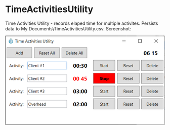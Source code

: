 # TimeActivitiesUtility
Time Activities Utility - records elaped time for multiple activites. Persists data to My Documents\TimeActivitiesUtility.csv. Screenshot:

![Time Activities Screenshot](screenshot.png)